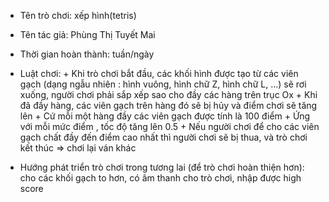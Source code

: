 - Tên trò chơi: xếp hình(tetris)
- Tên tác giả: Phùng Thị Tuyết Mai
- Thời gian hoàn thành: tuần/ngày
- Luật chơi: 
        + Khi trò chơi bắt đầu, các khối hình được tạo từ các viên gạch (dạng ngẫu nhiên : hình vuông, hình chữ Z, hình chữ L, …) sẽ rơi           xuống, người chơi phải sắp xếp sao cho đầy các hàng trên trục Ox
        + Khi đã đầy hàng, các viên gạch trên hàng đó sẽ bị hủy và điểm chơi sẽ tăng lên
        + Cứ mỗi một hàng đầy các viên gạch được tính là 100 điểm
        + Ứng với mỗi mức điểm , tốc độ tăng lên 0.5
        + Nếu người chơi để cho các viên gạch chất đầy đến điểm cao nhất thì người chơi sẽ bị thua, và trò chơi kết thúc => chơi lại ván           khác

- Hướng phát triển trò chơi trong tương lai (để trò chơi hoàn thiện hơn): cho các khối gạch to hơn, có âm thanh cho trò chơi, nhập được high score
